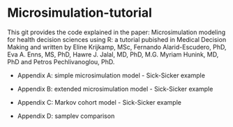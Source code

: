 # Microsimulation-tutorial
This git provides the code explained in the paper: Microsimulation modeling for health decision sciences using R: a tutorial pubished in Medical Decision Making and written by Eline Krijkamp, MSc, Fernando Alarid-Escudero, PhD, Eva A. Enns, MS, PhD, Hawre J. Jalal, MD, PhD, M.G. Myriam Hunink, MD, PhD and Petros Pechlivanoglou, PhD.


- Appendix A: simple microsimulation model - Sick-Sicker example

- Appendix B: extended microsimulation model - Sick-Sicker example

- Appendix C: Markov cohort model - Sick-Sicker example

- Appendix D: samplev comparison
